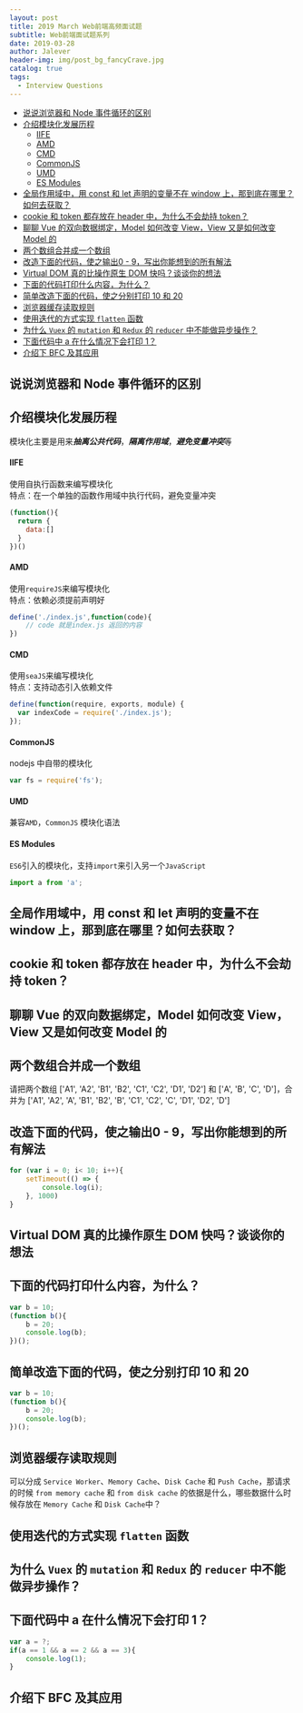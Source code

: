 ```yaml
---
layout: post
title: 2019 March Web前端高频面试题
subtitle: Web前端面试题系列
date: 2019-03-28
author: Jalever
header-img: img/post_bg_fancyCrave.jpg
catalog: true
tags:
  - Interview Questions
---
```


- [说说浏览器和 Node 事件循环的区别](#%E8%AF%B4%E8%AF%B4%E6%B5%8F%E8%A7%88%E5%99%A8%E5%92%8C-node-%E4%BA%8B%E4%BB%B6%E5%BE%AA%E7%8E%AF%E7%9A%84%E5%8C%BA%E5%88%AB)
- [介绍模块化发展历程](#%E4%BB%8B%E7%BB%8D%E6%A8%A1%E5%9D%97%E5%8C%96%E5%8F%91%E5%B1%95%E5%8E%86%E7%A8%8B)
    - [IIFE](#iife)
    - [AMD](#amd)
    - [CMD](#cmd)
    - [CommonJS](#commonjs)
    - [UMD](#umd)
    - [ES Modules](#es-modules)
- [全局作用域中，用 const 和 let 声明的变量不在 window 上，那到底在哪里？如何去获取？](#%E5%85%A8%E5%B1%80%E4%BD%9C%E7%94%A8%E5%9F%9F%E4%B8%AD%E7%94%A8-const-%E5%92%8C-let-%E5%A3%B0%E6%98%8E%E7%9A%84%E5%8F%98%E9%87%8F%E4%B8%8D%E5%9C%A8-window-%E4%B8%8A%E9%82%A3%E5%88%B0%E5%BA%95%E5%9C%A8%E5%93%AA%E9%87%8C%E5%A6%82%E4%BD%95%E5%8E%BB%E8%8E%B7%E5%8F%96)
- [cookie 和 token 都存放在 header 中，为什么不会劫持 token？](#cookie-%E5%92%8C-token-%E9%83%BD%E5%AD%98%E6%94%BE%E5%9C%A8-header-%E4%B8%AD%E4%B8%BA%E4%BB%80%E4%B9%88%E4%B8%8D%E4%BC%9A%E5%8A%AB%E6%8C%81-token)
- [聊聊 Vue 的双向数据绑定，Model 如何改变 View，View 又是如何改变 Model 的](#%E8%81%8A%E8%81%8A-vue-%E7%9A%84%E5%8F%8C%E5%90%91%E6%95%B0%E6%8D%AE%E7%BB%91%E5%AE%9Amodel-%E5%A6%82%E4%BD%95%E6%94%B9%E5%8F%98-viewview-%E5%8F%88%E6%98%AF%E5%A6%82%E4%BD%95%E6%94%B9%E5%8F%98-model-%E7%9A%84)
- [两个数组合并成一个数组](#%E4%B8%A4%E4%B8%AA%E6%95%B0%E7%BB%84%E5%90%88%E5%B9%B6%E6%88%90%E4%B8%80%E4%B8%AA%E6%95%B0%E7%BB%84)
- [改造下面的代码，使之输出0 - 9，写出你能想到的所有解法](#%E6%94%B9%E9%80%A0%E4%B8%8B%E9%9D%A2%E7%9A%84%E4%BB%A3%E7%A0%81%E4%BD%BF%E4%B9%8B%E8%BE%93%E5%87%BA0---9%E5%86%99%E5%87%BA%E4%BD%A0%E8%83%BD%E6%83%B3%E5%88%B0%E7%9A%84%E6%89%80%E6%9C%89%E8%A7%A3%E6%B3%95)
- [Virtual DOM 真的比操作原生 DOM 快吗？谈谈你的想法](#virtual-dom-%E7%9C%9F%E7%9A%84%E6%AF%94%E6%93%8D%E4%BD%9C%E5%8E%9F%E7%94%9F-dom-%E5%BF%AB%E5%90%97%E8%B0%88%E8%B0%88%E4%BD%A0%E7%9A%84%E6%83%B3%E6%B3%95)
- [下面的代码打印什么内容，为什么？](#%E4%B8%8B%E9%9D%A2%E7%9A%84%E4%BB%A3%E7%A0%81%E6%89%93%E5%8D%B0%E4%BB%80%E4%B9%88%E5%86%85%E5%AE%B9%E4%B8%BA%E4%BB%80%E4%B9%88)
- [简单改造下面的代码，使之分别打印 10 和 20](#%E7%AE%80%E5%8D%95%E6%94%B9%E9%80%A0%E4%B8%8B%E9%9D%A2%E7%9A%84%E4%BB%A3%E7%A0%81%E4%BD%BF%E4%B9%8B%E5%88%86%E5%88%AB%E6%89%93%E5%8D%B0-10-%E5%92%8C-20)
- [浏览器缓存读取规则](#%E6%B5%8F%E8%A7%88%E5%99%A8%E7%BC%93%E5%AD%98%E8%AF%BB%E5%8F%96%E8%A7%84%E5%88%99)
- [使用迭代的方式实现 `flatten` 函数](#%E4%BD%BF%E7%94%A8%E8%BF%AD%E4%BB%A3%E7%9A%84%E6%96%B9%E5%BC%8F%E5%AE%9E%E7%8E%B0-flatten-%E5%87%BD%E6%95%B0)
- [为什么 `Vuex` 的 `mutation` 和 `Redux` 的 `reducer` 中不能做异步操作？](#%E4%B8%BA%E4%BB%80%E4%B9%88-vuex-%E7%9A%84-mutation-%E5%92%8C-redux-%E7%9A%84-reducer-%E4%B8%AD%E4%B8%8D%E8%83%BD%E5%81%9A%E5%BC%82%E6%AD%A5%E6%93%8D%E4%BD%9C)
- [下面代码中 a 在什么情况下会打印 1？](#%E4%B8%8B%E9%9D%A2%E4%BB%A3%E7%A0%81%E4%B8%AD-a-%E5%9C%A8%E4%BB%80%E4%B9%88%E6%83%85%E5%86%B5%E4%B8%8B%E4%BC%9A%E6%89%93%E5%8D%B0-1)
- [介绍下 BFC 及其应用](#%E4%BB%8B%E7%BB%8D%E4%B8%8B-bfc-%E5%8F%8A%E5%85%B6%E5%BA%94%E7%94%A8)

## 说说浏览器和 Node 事件循环的区别
## 介绍模块化发展历程
模块化主要是用来***抽离公共代码***，***隔离作用域***，***避免变量冲突***等
#### IIFE
使用自执行函数来编写模块化<br>
特点：在一个单独的函数作用域中执行代码，避免变量冲突
```javascript
(function(){
  return {
	data:[]
  }
})()
```
#### AMD
使用`requireJS`来编写模块化<br>
特点：依赖必须提前声明好
```javascript
define('./index.js',function(code){
	// code 就是index.js 返回的内容
})
```
#### CMD
使用`seaJS`来编写模块化<br>
特点：支持动态引入依赖文件
```javascript
define(function(require, exports, module) {  
  var indexCode = require('./index.js');
});
```
#### CommonJS
nodejs 中自带的模块化<br>
```javascript
var fs = require('fs');
```
#### UMD
兼容`AMD`，`CommonJS` 模块化语法<br>

#### ES Modules
`ES6`引入的模块化，支持`import`来引入另一个`JavaScript`<br>
```javascript
import a from 'a';
```
## 全局作用域中，用 const 和 let 声明的变量不在 window 上，那到底在哪里？如何去获取？
## cookie 和 token 都存放在 header 中，为什么不会劫持 token？
## 聊聊 Vue 的双向数据绑定，Model 如何改变 View，View 又是如何改变 Model 的
## 两个数组合并成一个数组
请把两个数组 ['A1', 'A2', 'B1', 'B2', 'C1', 'C2', 'D1', 'D2'] 和 ['A', 'B', 'C', 'D']，合并为 ['A1', 'A2', 'A', 'B1', 'B2', 'B', 'C1', 'C2', 'C', 'D1', 'D2', 'D']
## 改造下面的代码，使之输出0 - 9，写出你能想到的所有解法
```javascript
for (var i = 0; i< 10; i++){
	setTimeout(() => {
		console.log(i);
    }, 1000)
}

```
## Virtual DOM 真的比操作原生 DOM 快吗？谈谈你的想法
## 下面的代码打印什么内容，为什么？
```javascript
var b = 10;
(function b(){
    b = 20;
    console.log(b); 
})();
```
## 简单改造下面的代码，使之分别打印 10 和 20
```javascript
var b = 10;
(function b(){
    b = 20;
    console.log(b); 
})();
```
## 浏览器缓存读取规则
可以分成 `Service Worker`、`Memory Cache`、`Disk Cache` 和 `Push Cache`，那请求的时候 `from memory cache` 和 `from disk cache` 的依据是什么，哪些数据什么时候存放在 `Memory Cache` 和 `Disk Cache`中？

## 使用迭代的方式实现 `flatten` 函数
## 为什么 `Vuex` 的 `mutation` 和 `Redux` 的 `reducer` 中不能做异步操作？
## 下面代码中 a 在什么情况下会打印 1？
```javascript
var a = ?;
if(a == 1 && a == 2 && a == 3){
 	console.log(1);
}
```
## 介绍下 BFC 及其应用
